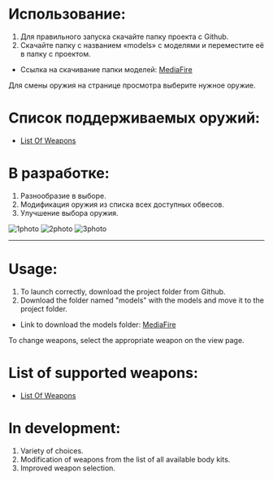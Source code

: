 # Использование:
1. Для правильного запуска скачайте папку проекта с Github.
2. Скачайте папку с названием «models» с моделями и переместите её в папку с проектом.

- Ссылка на скачивание папки моделей: [MediaFire](https://www.mediafire.com/folder/t7y0jrauyyyrk/models)

Для смены оружия на странице просмотра выберите нужное оружие.

# Список поддерживаемых оружий:
- [List Of Weapons](https://github.com/reoireopit/Stalcraft-3D-Models-Viewer/blob/main/list%20of%20weapons)
# В разработке:
1. Разнообразие в выборе.
2. Модификация оружия из списка всех доступных обвесов.
3. Улучшение выбора оружия.

![1photo](https://github.com/user-attachments/assets/ed305f77-2c2b-408d-88b4-08c24d8f40f3)
![2photo](https://github.com/user-attachments/assets/2686aee0-dd76-4ed8-8ffc-3ed534e008cf)
![3photo](https://github.com/user-attachments/assets/5f6395bf-b72e-4b12-8506-f2989e9a45bb)

___

# Usage:
1. To launch correctly, download the project folder from Github.
2. Download the folder named "models" with the models and move it to the project folder.

- Link to download the models folder: [MediaFire](https://www.mediafire.com/folder/t7y0jrauyyyrk/models)

To change weapons, select the appropriate weapon on the view page.

# List of supported weapons:
- [List Of Weapons](https://github.com/reoireopit/Stalcraft-3D-Models-Viewer/blob/main/list%20of%20weapons)
# In development:
1. Variety of choices.
2. Modification of weapons from the list of all available body kits.
3. Improved weapon selection.

